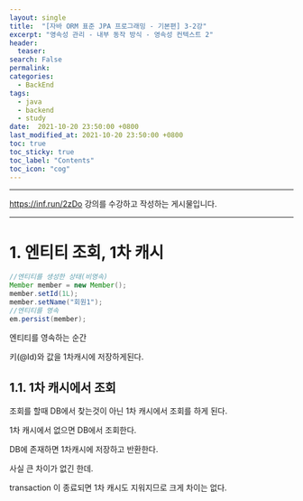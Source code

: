 ```yaml
---
layout: single
title:  "[자바 ORM 표준 JPA 프로그래밍 - 기본편] 3-2강"
excerpt: "영속성 관리 - 내부 동작 방식 - 영속성 컨텍스트 2"
header:
  teaser: 
search: False
permalink:
categories: 
  - BackEnd
tags:
  - java
  - backend
  - study
date:  2021-10-20 23:50:00 +0800
last_modified_at: 2021-10-20 23:50:00 +0800
toc: true
toc_sticky: true
toc_label: "Contents"
toc_icon: "cog"
---
```

---

https://inf.run/2zDo 강의를 수강하고 작성하는 게시물입니다.

---

# 1. 엔티티 조회, 1차 캐시

```java
//엔티티를 생성한 상태(비영속)
Member member = new Member();
member.setId(1L);
member.setName("회원1");
//엔티티를 영속
em.persist(member);
```

엔티티를 영속하는 순간

키(@Id)와 값을 1차캐시에 저장하게된다.

## 1.1. 1차 캐시에서 조회

조회를 할때 DB에서 찾는것이 아닌 1차 캐시에서 조회를 하게 된다.

1차 캐시에서 없으면 DB에서 조회한다. 

DB에 존재하면 1차캐시에 저장하고 반환한다.

사실 큰 차이가 없긴 한데.

transaction 이 종료되면 1차 캐시도 지워지므로 크게 차이는 없다.

